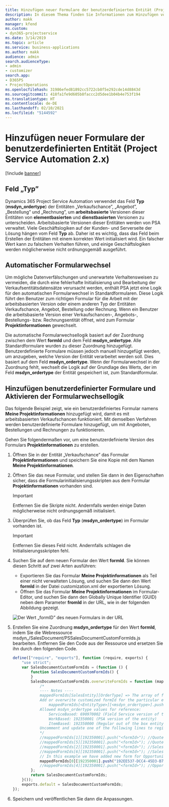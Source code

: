 ```yaml
---
title: Hinzufügen neuer Formulare der benutzerdefinierten Entität (Project Service Automation 2.x)
description: In diesem Thema finden Sie Informationen zum Hinzufügen von Formularen der benutzerdefinierten Entität für Verkaufschancen, Angebote, Aufträge bzw. Rechnungen in Dynamics 365 Project Service Automation 2.x.
author: makk
manager: kfend
ms.custom:
- dyn365-projectservice
ms.date: 3/14/2019
ms.topic: article
ms.service: business-applications
ms.author: makk
audience: admin
search.audienceType:
- admin
- customizer
search.app:
- D365PS
- ProjectOperations
ms.openlocfilehash: 31986efed81892cc5722cb8f5e292cde14d8843d
ms.sourcegitcommit: 418fa1fe9d605b8faccc2d5dee1b04b4e753f194
ms.translationtype: HT
ms.contentlocale: de-DE
ms.lasthandoff: 02/10/2021
ms.locfileid: "5144592"
---
```

# <a name="add-new-custom-entity-forms-project-service-automation-2x"></a>Hinzufügen neuer Formulare der benutzerdefinierten Entität (Project Service Automation 2.x)

[!include [banner](../../includes/psa-now-project-operations.md)]

## <a name="type-field"></a>Feld „Typ” 

Dynamics 365 Project Service Automation verwendet das Feld **Typ** (**msdyn\_ordertype**) der Entitäten „Verkaufschance”, „Angebot”, „Bestellung” und „Rechnung”, um **arbeitsbasierte** Versionen dieser Entitäten von **elementbasierten** und **dienstbasierten** Versionen zu unterscheiden. Arbeitsbasierte Versionen dieser Entitäten werden von PSA verwaltet. Viele Geschäftslogiken auf der Kunden- und Serverseite der Lösung hängen vom Feld **Typ** ab. Daher ist es wichtig, dass das Feld beim Erstellen der Entitäten mit einem korrekten Wert initialisiert wird. Ein falscher Wert kann zu falschem Verhalten führen, und einige Geschäftslogiken werden möglicherweise nicht ordnungsgemäß ausgeführt.

## <a name="automatic-form-switching"></a>Automatischer Formularwechsel

Um mögliche Datenverfälschungen und unerwartete Verhaltensweisen zu vermeiden, die durch eine fehlerhafte Initialisierung und Bearbeitung der Verkaufsentitätsdatensätze verursacht werden, enthält PSA jetzt eine Logik für den automatischen Formularwechsel in Standardformularen. Diese Logik führt den Benutzer zum richtigen Formular für die Arbeit mit der arbeitsbasierten Version oder einem anderen Typ der Entitäten Verkaufschance, Angebot, Bestellung oder Rechnung. Wenn ein Benutzer die arbeitsbasierte Version einer Verkaufschancen-, Angebots-, Bestellungs- bzw. Rechnungsentität öffnet, wird zum Formular **Projektinformationen** gewechselt.

Die automatische Formularwechsellogik basiert auf der Zuordnung zwischen dem Wert **formId** und dem Feld **msdyn\_ordertype**. Alle Standardformulare wurden zu dieser Zuordnung hinzugefügt. Benutzerdefinierte Formulare müssen jedoch manuell hinzugefügt werden, um anzugeben, welche Version der Entität verarbeitet werden soll. Dies basiert auf dem Feld **msdyn\_ordertype**. Wenn der Formularwechsel in der Zuordnung fehlt, wechselt die Logik auf der Grundlage des Werts, der im Feld **msdyn\_ordertype** der Entität gespeichert ist, zum Standardformular.

## <a name="add-custom-forms-and-turn-on-the-form-switching-logic"></a>Hinzufügen benutzerdefinierter Formulare und Aktivieren der Formularwechsellogik

Das folgende Beispiel zeigt, wie ein benutzerdefiniertes Formular namens **Meine Projektinformationen** hinzugefügt wird, damit es mit arbeitsbasierten Verkaufschancen funktioniert. Mit demselben Verfahren werden benutzerdefinierte Formulare hinzugefügt, um mit Angeboten, Bestellungen und Rechnungen zu funktionieren.

Gehen Sie folgendermaßen vor, um eine benutzerdefinierte Version des Formulars **Projektinformationen** zu erstellen.

1. Öffnen Sie in der Entität „Verkaufschance” das Formular **Projektinformationen** und speichern Sie eine Kopie mit dem Namen **Meine Projektinformationen**.
2. Öffnen Sie das neue Formular, und stellen Sie dann in den Eigenschaften sicher, dass die Formularinitialisierungsskripten aus dem Formular **Projektinformationen** vorhanden sind. 

    > [!IMPORTANT]
    > Entfernen Sie die Skripte nicht. Andernfalls werden einige Daten möglicherweise nicht ordnungsgemäß initialisiert.

3. Überprüfen Sie, ob das Feld **Typ** (**msdyn\_ordertype**) im Formular vorhanden ist. 

    > [!IMPORTANT]
    > Entfernen Sie dieses Feld nicht. Andernfalls schlagen die Initialisierungsskripten fehl.

4. Suchen Sie auf dem neuen Formular den Wert **formId**. Sie können diesen Schritt auf zwei Arten ausführen:

    - Exportieren Sie das Formular **Meine Projektinformationen** als Teil einer nicht verwalteten Lösung, und suchen Sie dann den Wert **formId** in der Datei customization.xml der exportierten Lösung.
    - Öffnen Sie das Formular **Meine Projektinformationen** im Formular-Editor, und suchen Sie dann den Globally Unique Identifier (GUID) neben dem Parameter **fromId** in der URL, wie in der folgenden Abbildung gezeigt.

    ![Der Wert „formID” des neuen Formulars in der URL](media/how-to-add-custom-forms-in-v2.0.png)

5. Erstellen Sie eine Zuordnung **msdyn\_ordertype** für den Wert **formId**, indem Sie die Webressource msdyn\_/SalesDocument/PSSalesDocumentCustomFormIds.js bearbeiten. Entfernen Sie den Code aus der Ressource und ersetzen Sie ihn durch den folgenden Code.

    ```javascript
    define(["require", "exports"], function (require, exports) {
        "use strict";
        var SalesDocumentCustomFormIds = (function () {
            function SalesDocumentCustomFormIds() {
            }
            SalesDocumentCustomFormIds.overwriteFormIds = function (mappedFormIds) {
                /*
                ---- Notes ----
                mappedFormIds[SalesEntity][OrderType] => The array of forms IDs that support particular entity and order type
                Add or overwrite customized formId for the particular entity and order type by calling:
                    mappedFormIds[<EntityType>][<msdyn_ordertype>].push("<formId>");
                Allowed msdyn_ordertype values for reference:
                    ServiceBased: 690970002 (Field Service version of the entity)
                    WorkBased: 192350001 (PSA version of the entity)
                    ItemBased: 192350000 (Regular out of the box entity)
                Uncomment and update one of the following lines to register custom PSA form for required entity:
                */      
                //mappedFormIds[1][192350001].push("<formId>"); //Quote
                //mappedFormIds[5][192350001].push("<formId>"); //Quote Line
                //mappedFormIds[2][192350001].push("<formId>"); //Sales Order
                //mappedFormIds[6][192350001].push("<formId>"); //Sales Order Line
                // In this example we have added new form for Opportunity
                mappedFormIds[0][192350001].push("192EE537-DCC4-45D3-B7AF-EA694B9113D2"); //Opportunity
                //mappedFormIds[4][192350001].push("<formId>"); //Opportunity Line
            };
            return SalesDocumentCustomFormIds;
        }());
        exports.default = SalesDocumentCustomFormIds;
    });
    ```

6. Speichern und veröffentlichen Sie dann die Anpassungen.
